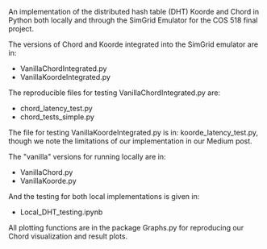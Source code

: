 An implementation of the distributed hash table (DHT) Koorde and Chord in Python both locally and through the SimGrid Emulator for the COS 518 final project.

The versions of Chord and Koorde integrated into the SimGrid emulator are in:
- VanillaChordIntegrated.py
- VanillaKoordeIntegrated.py

The reproducible files for testing VanillaChordIntegrated.py are:
- chord_latency_test.py
- chord_tests_simple.py

The file for testing VanillaKoordeIntegrated.py is in: koorde_latency_test.py, though we note the limitations of our implementation in our Medium post.

The "vanilla" versions for running locally are in:
- VanillaChord.py
- VanillaKoorde.py

And the testing for both local implementations is given in:
- Local_DHT_testing.ipynb

All plotting functions are in the package Graphs.py for reproducing our Chord visualization and result plots.

